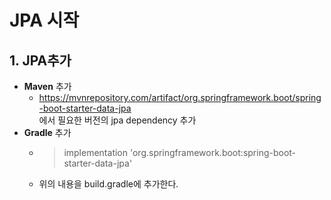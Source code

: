 JPA 시작
==================

## 1. JPA추가
* **Maven** 추가
  * https://mvnrepository.com/artifact/org.springframework.boot/spring-boot-starter-data-jpa   
  에서 필요한 버전의 jpa dependency 추가
* **Gradle** 추가
  * > implementation 'org.springframework.boot:spring-boot-starter-data-jpa'   
  * 위의 내용을 build.gradle에 추가한다.

